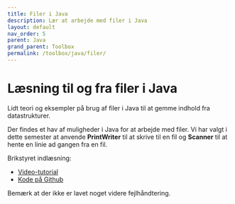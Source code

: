 ```yaml
---
title: Filer i Java
description: Lær at arbejde med filer i Java
layout: default
nav_order: 5
parent: Java
grand_parent: Toolbox
permalink: /toolbox/java/filer/
---
```


# Læsning til og fra filer i Java

Lidt teori og eksempler på brug af filer i Java til at gemme indhold fra datastrukturer.

Der findes et hav af muligheder i Java for at arbejde med filer. Vi har valgt i dette semester at anvende **PrintWriter** til at skrive til en fil og **Scanner** til at hente en linie ad gangen fra en fil.

Brikstyret indlæsning:

* [Video-tutorial](https://cphbusiness.cloud.panopto.eu/Panopto/Pages/Viewer.aspx?id=7884f13d-6a78-4b9d-8be5-ae0100e04c6e)
* [Kode på Github](https://github.com/jonbertelsen/tokenbasedfileparsing)

Bemærk at der ikke er lavet noget videre fejlhåndtering.
